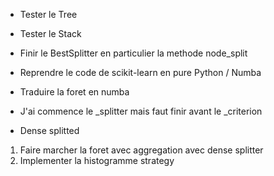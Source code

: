 

- Tester le Tree
- Tester le Stack 
- Finir le BestSplitter en particulier la methode node_split


- Reprendre le code de scikit-learn en pure Python / Numba
- Traduire la foret en numba
- J'ai commence le _splitter mais faut finir avant le _criterion
- Dense splitted

1. Faire marcher la foret avec aggregation avec dense splitter
2. Implementer la histogramme strategy
